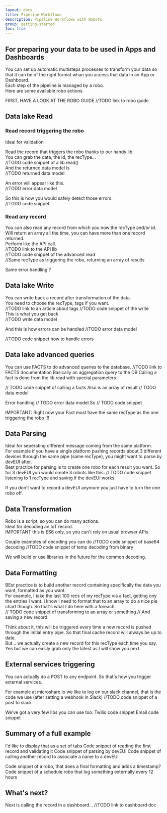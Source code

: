 ```yaml
---
layout: docs
title: Pipeline Workflows
description: Pipeline Workflows with Robots
group: getting-started
toc: true
---
```


## For preparing your data to be used in Apps and Dashboards
You can set up automatic multisteps processes to transform your data so that it can be of the right format whan you access that data in an App or Dashboard.  
Each step of the pipeline is managed by a robo.  
Here are some available robo actions.  

FIRST, HAVE A LOOK AT THE ROBO GUIDE
//TODO link to robo guide

## Data lake Read
### Read record triggering the robo

Ideal for validation

Read the record that triggers the robo thanks to our handy lib.  
You can grab the data, the id, the recType...  
//TODO code snippet of a lib.read()  
And the returned data model is  
//TODO returned data model  

An error will appear like this.  
//TODO error data model

So this is how you would safely detect those errors.  
//TODO code snippet  

### Read any record
You can also read any record from which you now the recType and/or id.  
Will return an array all the time, you can have more than one record returned.  
Perform like the API call.  
//TODO link to the API lib  
//TODO code snippet of the advanced read  
//Same recType as triggering the robo, returning an array of results  

Same error handling ?  

## Data lake Write
You can write back a record after transformation of the data.  
You need to choose the recType, tags if you want.  
//TODO link to an article about tags
//TODO code snippet of the write  
This is what you get back  
//TODO write data model

And this is how errors can be handled
//TODO error data model

//TODO code snippet how to handle errors

## Data lake advanced queries
You can use FACTS to do advanced queries to the database.
//TODO link to FACTS documentation
Basically an aggregation query to the DB
Calling a fact is done from the lib.read with special parameters  

// TODO code snippet of calling a facts
Also is an array of result
// TODO data model

Error handling
// TODO error data model
So
// TODO code snippet

IMPORTANT: Right now your Fact must have the same recType as the one triggering the robo !!!  

## Data Parsing
Ideal for seperating different message coming from the same platform.  
For example if you have a single platform pushing records about 3 different devices through the same pipe (same recType), you might want to parse by devEUI after.  
Best practice for parsing is to create one robo for each result you want. So for 3 devEUI you would create 3 robots like this:
// TODO code snippet listening to 1 recType and saving if the devEUI works.

If you don't want to record a devEUI anymore you just have to turn the one robo off.    

## Data Transformation
Robo is a script, so you can do many actions.  
Ideal for decoding an IoT record.  
IMPORTANT this is ES6 only, so you can't rely on usual browser APIs

Couple examples of decoding you can do
//TODO code snippet of base64 decoding
//TODO code snippet of temp decoding from binary

We will build or use libraries in the future for the common decoding.

## Data Formatting
BEst practice is to build another record containing specifically the data you want, formatted as you want.  
For example, I take the last 100 recs of my recType via a fact, getting ony the entries I want. I know I need to format that to an array to do a nice pie chart though.
So that's what I do here with a foreach.  
// TODO code snippet of transforming to an array or something
// And saving a new record

Think about it, this will be triggered every time a new record is pushed through the initial entry pipe. So that final cache record will always be up to date.  
But... we actually create a new record for this recType each time you say. Yes but we can easily grab only the latest as I will show you next.

## External services triggering
You can actually do a POST to any endpoint. So that's how you trigger external services.  

For example at microshare.io we like to log on our slack channel, that is the code we use (after setting a webhook in Slack)
//TODO code snippet of a post to slack

We've got a very few libs you can use too:
Twilio code snippet
Email code snippet

## Summary of a full example
I'd like to display that as a set of tabs
Code snippet of reading the first record and validating it
Code snippet of parsing by devEUI
Code snippet of calling another record to associate a name to a devEUI

Code snippet of a robo, that does a final formatting and adds a timestamp?
Code snippet of a schedule robo that log something externally every 12 hours


## What's next?
Next is calling the record in a dashboard...
//TODO link to dashboard doc


